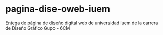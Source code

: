 # pagina-dise-oweb-iuem
Entega de página de diseño digital web de universidad iuem de la carrera de Diseño Gráfico Gupo - 6CM
